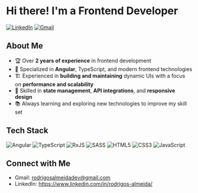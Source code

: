 # Hi there! I'm a Frontend Developer

[![LinkedIn](https://img.shields.io/badge/LinkedIn-%230077B5.svg?logo=linkedin&logoColor=white)](https://www.linkedin.com/in/rodrigos-almeida/) [![Gmail](https://img.shields.io/badge/Gmail-D14836?logo=gmail&logoColor=white)](mailto:rodrigosalmeidadev@gmail.com)

## About Me

- 🏆 Over **2 years of experience** in frontend development
- 🎯 Specialized in **Angular**, TypeScript, and modern frontend technologies
- 🏗️ Experienced in **building and maintaining** dynamic UIs with a focus on **performance and scalability**
- 🔄 Skilled in **state management**, **API integrations**, and **responsive design**
- 📚 Always learning and exploring new technologies to improve my skill set

## Tech Stack

![Angular](https://img.shields.io/badge/angular-%23DD0031.svg?style=flat&logo=angular&logoColor=white) ![TypeScript](https://img.shields.io/badge/typescript-%23007ACC.svg?style=flat&logo=typescript&logoColor=white) ![RxJS](https://img.shields.io/badge/rxjs-%23B7178C.svg?style=flat&logo=reactivex&logoColor=white) ![SASS](https://img.shields.io/badge/SASS-hotpink.svg?style=flat&logo=SASS&logoColor=white) ![HTML5](https://img.shields.io/badge/html5-%23E34F26.svg?style=flat&logo=html5&logoColor=white) ![CSS3](https://img.shields.io/badge/css3-%231572B6.svg?style=flat&logo=css3&logoColor=white) ![JavaScript](https://img.shields.io/badge/javascript-%23323330.svg?style=flat&logo=javascript&logoColor=%23F7DF1E) 

## Connect with Me

- Gmail: rodrigosalmeidadev@gmail.com
- LinkedIn: https://www.linkedin.com/in/rodrigos-almeida/
